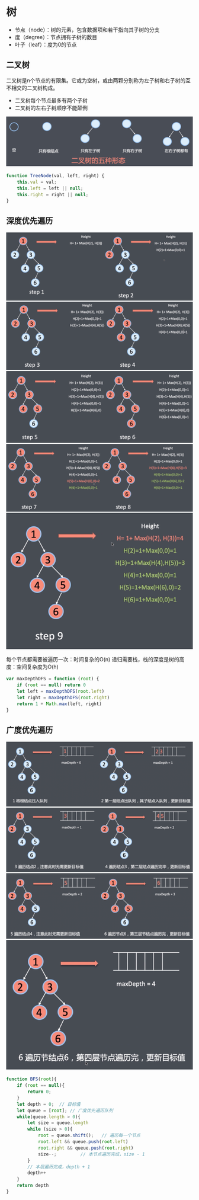 # 树

- 节点（node）：树的元素，包含数据项和若干指向其子树的分支
- 度（degree）：节点拥有子树的数目
- 叶子（leaf）：度为0的节点

## 二叉树

二叉树是n个节点的有限集。它或为空树，或由两颗分别称为左子树和右子树的互不相交的二叉树构成。

- 二叉树每个节点最多有两个子树
- 二叉树的左右子树顺序不能颠倒

![img.png](imgs/BFS/img.png)

```javascript
function TreeNode(val, left, right) {
    this.val = val;
    this.left = left || null;
    this.right = right || null;
}
```


## 深度优先遍历
![](imgs/DFS/img.png)
![](imgs/DFS/img_1.png)
![](imgs/DFS/img_2.png)
![](imgs/DFS/img_3.png)
![](imgs/DFS/img_4.png)

每个节点都需要被遍历一次：时间复杂的O(n)
递归需要栈，栈的深度是树的高度：空间复杂度为O(h)


```javascript
var maxDepthDFS = function (root) {
    if (root == null) return 0
    let left = maxDepthDFS(root.left)
    let right = maxDepthDFS(root.right)
    return 1 + Math.max(left, right)
}
```
## 广度优先遍历

![img_1.png](imgs/BFS/img_1.png)
![](imgs/BFS/img_2.png)
![](imgs/BFS/img_3.png) 
![](imgs/BFS/img_4.png)

```javascript
function BFS(root){
    if (root == null){
        return 0;
    }
    let depth = 0;  // 目标值
    let queue = [root]; // 广度优先遍历队列
    while(queue.length > 0){
        let size = queue.length
        while (size > 0){
            root = queue.shift();   // 遍历每一个节点
            root.left && queue.push(root.left)
            root.right && queue.push(root.right)
            size--;         // 本节点遍历完成，size - 1
        }
        // 本层遍历完成，depth + 1
        depth++
    }
    return depth
}
```
